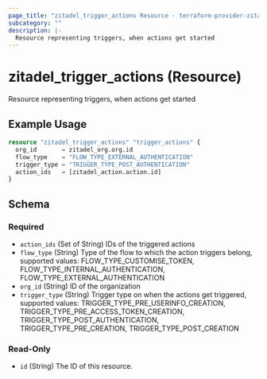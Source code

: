 ```yaml
---
page_title: "zitadel_trigger_actions Resource - terraform-provider-zitadel"
subcategory: ""
description: |-
  Resource representing triggers, when actions get started
---
```


# zitadel_trigger_actions (Resource)

Resource representing triggers, when actions get started

## Example Usage

```terraform
resource "zitadel_trigger_actions" "trigger_actions" {
  org_id       = zitadel_org.org.id
  flow_type    = "FLOW_TYPE_EXTERNAL_AUTHENTICATION"
  trigger_type = "TRIGGER_TYPE_POST_AUTHENTICATION"
  action_ids   = [zitadel_action.action.id]
}
```

<!-- schema generated by tfplugindocs -->
## Schema

### Required

- `action_ids` (Set of String) IDs of the triggered actions
- `flow_type` (String) Type of the flow to which the action triggers belong, supported values: FLOW_TYPE_CUSTOMISE_TOKEN, FLOW_TYPE_INTERNAL_AUTHENTICATION, FLOW_TYPE_EXTERNAL_AUTHENTICATION
- `org_id` (String) ID of the organization
- `trigger_type` (String) Trigger type on when the actions get triggered, supported values: TRIGGER_TYPE_PRE_USERINFO_CREATION, TRIGGER_TYPE_PRE_ACCESS_TOKEN_CREATION, TRIGGER_TYPE_POST_AUTHENTICATION, TRIGGER_TYPE_PRE_CREATION, TRIGGER_TYPE_POST_CREATION

### Read-Only

- `id` (String) The ID of this resource.